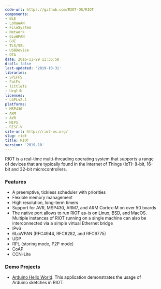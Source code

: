 ```yaml
---
code-url: https://github.com/RIOT-OS/RIOT
components:
- BLE
- LoRaWAN
- FileSystem
- Network
- 6LoWPAN
- GUI
- TLS/SSL
- USBDevice
- OTA
date: 2016-11-29 11:36:58
draft: false
last-updated: '2019-10-31'
libraries:
- SPIFFS
- FatFs
- littlefs
- Ucglib
licenses:
- LGPLv2.1
platforms:
- MSP430
- ARM
- AVR
- MIPS
- RISC-V
site-url: http://riot-os.org/
slug: riot
title: RIOT
version: '2019.10'
---
```

RIOT is a real-time multi-threading operating system that supports a range of devices that are typically found in the Internet of Things (IoT): 8-bit, 16-bit and 32-bit microcontrollers.

<!--more-->

### Features
- A preemptive, tickless scheduler with priorities
- Flexible memory management
- High resolution, long-term timers
- Support for AVR, MSP430, ARM7, and ARM Cortex-M on over 50 boards
- The native port allows to run RIOT as-is on Linux, BSD, and MacOS. Multiple instances of RIOT running on a single machine can also be interconnected via a simple virtual Ethernet bridge
- IPv6
- 6LoWPAN (RFC4944, RFC6282, and RFC6775)
- UDP
- RPL (storing mode, P2P mode)
- CoAP
- CCN-Lite


### Demo Projects
- [Arduino Hello World](https://github.com/RIOT-OS/RIOT/tree/master/examples/arduino_hello-world). This application demonstrates the usage of Arduino sketches in RIOT.
